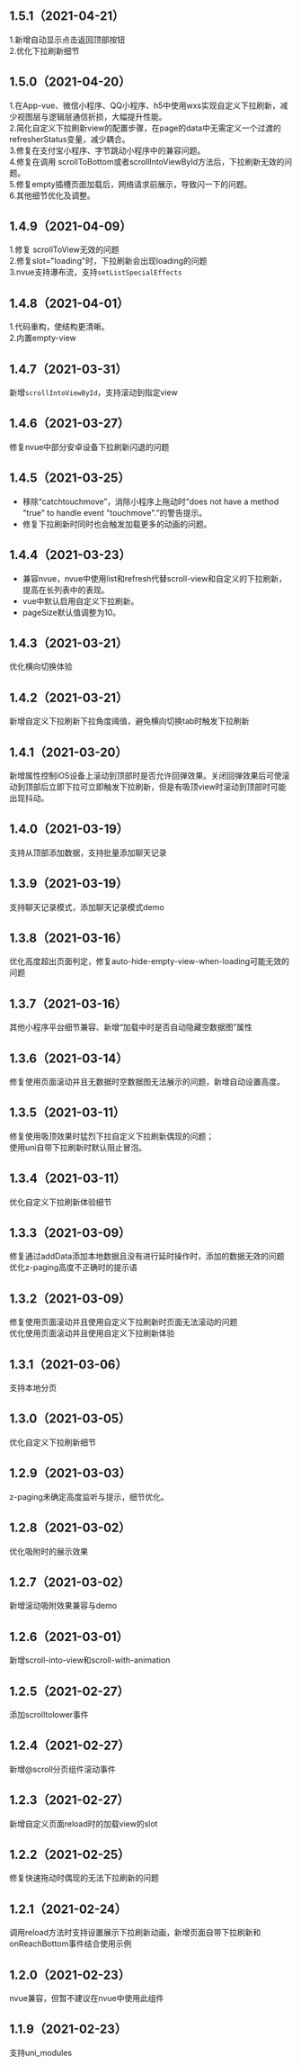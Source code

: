## 1.5.1（2021-04-21）
1.新增自动显示点击返回顶部按钮<br>
2.优化下拉刷新细节
## 1.5.0（2021-04-20）
1.在App-vue、微信小程序、QQ小程序、h5中使用wxs实现自定义下拉刷新，减少视图层与逻辑层通信折损，大幅提升性能。<br>
2.简化自定义下拉刷新view的配置步骤，在page的data中无需定义一个过渡的refresherStatus变量，减少耦合。<br>
3.修复在支付宝小程序、字节跳动小程序中的兼容问题。<br>
4.修复在调用 scrollToBottom或者scrollIntoViewById方法后，下拉刷新无效的问题。<br>
5.修复empty插槽页面加载后，网络请求前展示，导致闪一下的问题。<br>
6.其他细节优化及调整。
## 1.4.9（2021-04-09）
1.修复 scrollToView无效的问题<br>
2.修复slot="loading"时，下拉刷新会出现loading的问题<br>
3.nvue支持瀑布流，支持`setListSpecialEffects`
## 1.4.8（2021-04-01）
1.代码重构，使结构更清晰。<br>
2.内置empty-view
## 1.4.7（2021-03-31）
新增`scrollIntoViewById`，支持滚动到指定view
## 1.4.6（2021-03-27）
修复nvue中部分安卓设备下拉刷新闪退的问题
## 1.4.5（2021-03-25）
* 移除“catchtouchmove”，消除小程序上拖动时“does not have a method "true" to handle event "touchmove".”的警告提示。<br>
* 修复下拉刷新时同时也会触发加载更多的动画的问题。
## 1.4.4（2021-03-23）
* 兼容nvue，nvue中使用list和refresh代替scroll-view和自定义的下拉刷新，提高在长列表中的表现。<br>
* vue中默认启用自定义下拉刷新。
* pageSize默认值调整为10。
## 1.4.3（2021-03-21）
优化横向切换体验
## 1.4.2（2021-03-21）
新增自定义下拉刷新下拉角度阈值，避免横向切换tab时触发下拉刷新
## 1.4.1（2021-03-20）
新增属性控制iOS设备上滚动到顶部时是否允许回弹效果。关闭回弹效果后可使滚动到顶部后立即下拉可立即触发下拉刷新，但是有吸顶view时滚动到顶部时可能出现抖动。
## 1.4.0（2021-03-19）
支持从顶部添加数据，支持批量添加聊天记录
## 1.3.9（2021-03-19）
支持聊天记录模式，添加聊天记录模式demo
## 1.3.8（2021-03-16）
优化高度超出页面判定，修复auto-hide-empty-view-when-loading可能无效的问题
## 1.3.7（2021-03-16）
其他小程序平台细节兼容、新增“加载中时是否自动隐藏空数据图”属性
## 1.3.6（2021-03-14）
修复使用页面滚动并且无数据时空数据图无法展示的问题，新增自动设置高度。
## 1.3.5（2021-03-11）
修复使用吸顶效果时猛烈下拉自定义下拉刷新偶现的问题；<br>
使用uni自带下拉刷新时默认阻止冒泡。
## 1.3.4（2021-03-11）
优化自定义下拉刷新体验细节
## 1.3.3（2021-03-09）
修复通过addData添加本地数据且没有进行延时操作时，添加的数据无效的问题<br>
优化z-paging高度不正确时的提示语
## 1.3.2（2021-03-09）
修复使用页面滚动并且使用自定义下拉刷新时页面无法滚动的问题<br>
优化使用页面滚动并且使用自定义下拉刷新体验
## 1.3.1（2021-03-06）
支持本地分页
## 1.3.0（2021-03-05）
优化自定义下拉刷新细节
## 1.2.9（2021-03-03）
z-paging未确定高度监听与提示，细节优化。
## 1.2.8（2021-03-02）
优化吸附时的展示效果
## 1.2.7（2021-03-02）
新增滚动吸附效果兼容与demo
## 1.2.6（2021-03-01）
新增scroll-into-view和scroll-with-animation
## 1.2.5（2021-02-27）
添加scrolltolower事件
## 1.2.4（2021-02-27）
新增@scroll分页组件滚动事件
## 1.2.3（2021-02-27）
新增自定义页面reload时的加载view的slot
## 1.2.2（2021-02-25）
修复快速拖动时偶现的无法下拉刷新的问题
## 1.2.1（2021-02-24）
调用reload方法时支持设置展示下拉刷新动画，新增页面自带下拉刷新和onReachBottom事件结合使用示例
## 1.2.0（2021-02-23）
nvue兼容，但暂不建议在nvue中使用此组件
## 1.1.9（2021-02-23）
支持uni_modules
